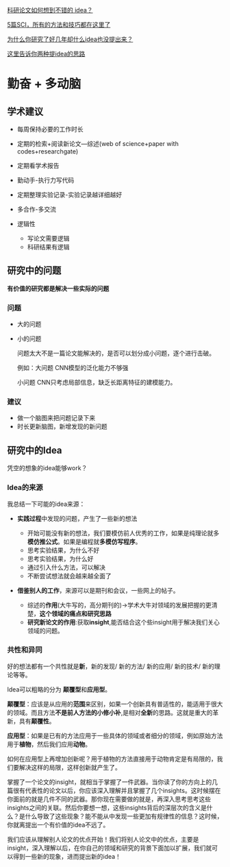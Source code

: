 [科研论文如何想到不错的 idea？](https://www.zhihu.com/question/300967426/answer/1535173805?utm_source=com.yinxiang&utm_medium=social&utm_oi=824054350027554816)

[5篇SCI，所有的方法和技巧都在这里了](https://zhuanlan.zhihu.com/p/104677391?utm_source=com.yinxiang&utm_medium=social&utm_oi=824054350027554816)

[为什么你研究了好几年却什么idea也没提出来？](https://mp.weixin.qq.com/s?__biz=MzkzOTI1NzYxMw==&mid=2247483960&idx=3&sn=25124f429e074a5a03f6920d99c99352&chksm=c2f2f85af585714c9b93c4f956ef654d7da61f1aa1a2253e738b2e5f22270281590250151ae5&scene=178&cur_album_id=1919272522957537288#rd)

[这里告诉你两种提idea的思路](https://mp.weixin.qq.com/s?__biz=MzkzOTI1NzYxMw==&mid=2247484094&idx=1&sn=432866ab709188bc7ed0902be3a18a62&chksm=c2f2f8dcf58571ca0cb26e7f56b2f6b0d6c935dca7d5dc227df72f04d0bce65d19ee53ba0a6b&scene=21#wechat_redirect)

# 勤奋 + 多动脑

## 学术建议
- 每周保持必要的工作时长
- 定期的检索+阅读新论文—综述(web of science+paper with codes+researchgate)
- 定期看学术报告
- 勤动手-执行力写代码
- 定期整理实验记录-实验记录越详细越好
- 多合作-多交流


- 逻辑性
  - 写论文需要逻辑
  - 科研结果有逻辑

## 研究中的问题
**有价值的研究都是解决一些实际的问题** 

###  问题
- 大的问题
- 小的问题
  
  问题太大不是一篇论文能解决的，是否可以划分成小问题，逐个进行击破。
  
  例如：大问题 CNN模型的泛化能力不够强
        
    小问题 CNN只考虑局部信息，缺乏长距离特征的建模能力。
### 建议
- 做一个脑图来把问题记录下来
- 时长更新脑图，新增发现的新问题

## 研究中的Idea

凭空的想象的idea能够work？
### Idea的来源
我总结一下可能的idea来源：

- **实践过程**中发现的问题，产生了一些新的想法
  - 开始可能没有新的想法，我们要模仿前人优秀的工作，如果是纯理论就多**模仿推公式**。如果是编程就**多模仿写程序**。
  - 思考实验结果，为什么不好
  - 思考实验结果，为什么好
  - 通过引入什么方法，可以解决
  - 不断尝试想法就会越来越全面了

- **借鉴别人的工作**，来源可以是期刊和会议，一些网上的帖子。
  - 综述的**作用**(大牛写的，高分期刊的)->学术大牛对领域的发展把握的更清楚，**这个领域的痛点和研究思路**
  - **研究新论文的作用**:获取**insight**,能否结合这个些insight用于解决我们关心领域的问题。

### 共性和异同
好的想法都有一个共性就是**新**，新的发现/ 新的方法/ 新的应用/ 新的技术/ 新的理论等等。

Idea可以粗略的分为 **颠覆型**和**应用型**。

**颠覆型**：应该是从应用的**范围**来区别，如果一个创新具有普适性的，能适用于很大的领域。而且方法**不是前人方法的小修小补**,是相对**全新**的思路。这就是重大的革新，具有**颠覆性**。

**应用型**：如果是已有的方法应用于一些具体的领域或者细分的领域，例如原始方法用于**植物**，然后我们应用**动物**。

如何在应用型上再增加创新呢？用于植物的方法直接用于动物肯定是有局限的，我们要解决这样的局限，这样创新就产生了。



掌握了一个论文的insight，就相当于掌握了一件武器。当你读了你的方向上的几篇很有代表性的论文以后，你应该深入理解并且掌握了几个insights。这时候摆在你面前的就是几件不同的武器。那你现在需要做的就是，再深入思考思考这些insights之间的关联。然后你要想一想，这些insights背后的深层次的含义是什么？是什么导致了这些现象？能不能从中发现一些更加有规律性的信息？这时候，你就离提出一个有价值的idea不远了。

我们应该从理解别人论文的优点开始！我们将别人论文中的优点，主要是insight，深入理解以后，在你自己的领域和研究的背景下面加以扩展，我们就可以得到一些新的现象，进而提出新的idea！